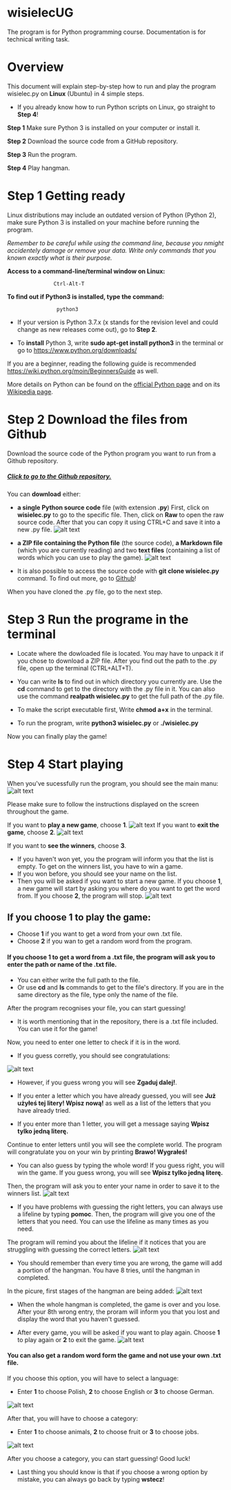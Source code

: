 # wisielecUG
The program is for Python programming course. 
Documentation is for technical writing task.

# Overview
This document will explain step-by-step how to run and play the program wisielec.py on **Linux** (Ubuntu) in 4 simple steps.

- If you already know how to run Python scripts on Linux, go straight to **Step 4**!

**Step 1** Make sure Python 3 is installed on your computer or install it.

**Step 2** Download the source code from a GitHub repository.

**Step 3** Run the program.

**Step 4** Play hangman.


# Step 1 Getting ready

Linux distributions may include an outdated version of Python (Python 2), make sure Python 3 is installed on your machine before running the program.

*Remember to be careful while using the command line, because you nmight accidentely damage or remove your data. Write only commands that you known exactly what is their purpose.*

**Access to a command-line/terminal window on Linux:**

                   Ctrl-Alt-T
    
**To find out if Python3 is installed, type the command:** 

                    python3

        
- If your version is Python 3.7.x (x stands for the revision level and could change as new releases come out), go to **Step 2**.

- To **install** Python 3, write **sudo apt-get install python3** in the terminal or go to https://www.python.org/downloads/ 

If you are a beginner, reading the following guide is recommended https://wiki.python.org/moin/BeginnersGuide as well.

More details on Python can be found on the [official Python page](https://www.python.org/about/)
and on its [Wikipedia page](https://en.wikipedia.org/wiki/Python_(programming_language)).


# Step 2 Download the files from Github
Download the source code of the Python program you want to run from a Github repository.

##### [Click to go to the Github repository.](https://github.com/MartynaIwaniec/wisielecUG)

You can **download** either:
- **a single Python source code** file (with extension **.py**)
First, click on **wisielec.py** to go to the specific file. Then, click on **Raw** to open the raw source code. After that you can copy it using CTRL+C and save it into a new .py file.
![alt text](https://i.imgur.com/kKYrHvP.png "pic1")

- **a ZIP file containing the Python file** (the source code), **a Markdown file** (which you are currently reading) and two **text files** (containing a list of words which you can use to play the game).
![alt text](https://i.imgur.com/vqWjz8V.png "pic2")


- It is also possible to access the source code with **git clone wisielec.py** command. To find out more, go to [Github]( https://help.github.com/en/github/creating-cloning-and-archiving-repositories/cloning-a-repository )!

When you have cloned the .py file, go to the next step.

# Step 3 Run the programe in the terminal
- Locate where the dowloaded file is located. You may have to unpack it if you chose to download a ZIP file. 
After you find out the path to the .py file, open up the terminal (CTRL+ALT+T).

- You can write **ls** to find out in which directory you currently are. Use the **cd** command to get to the directory with the .py file in it.
You can also use the command **realpath wisielec.py** to get the full path of the .py file.

- To make the script executable first, Write **chmod a+x** in the terminal.

- To run the program, write **python3 wisielec.py** or **./wisielec.py**

Now you can finally play the game!

# Step 4 Start playing
When you've sucessfully run the program, you should see the main manu:
![alt text](https://i.imgur.com/VUsnxXw.png "pic3")

Please make sure to follow the instructions displayed on the screen throughout the game.

If you want to **play a new game**, choose **1**.
![alt text](https://i.imgur.com/Y6Dzv8X.png
 "pic12")
If you want to **exit the game**, choose **2**.
 ![alt text]( https://i.imgur.com/AADiqOw.png
 "pic11")

If you want to **see the winners**, choose **3**.
- If you haven't won yet, you the program will inform you that the list is empty. To get on the winners list, you have to win a game.
- If you won before, you should see your name on the list.
- Then you  will be asked if you want to start a new game. If you choose **1**, a new game will start by asking you where do you want to get the word from. If you choose **2**, the program will stop.
![alt text](https://i.imgur.com/D8u9kL3.png)


## If you choose **1** to play the game:
- Choose **1** if you want to get a word from your own .txt file.
- Choose **2** if you wan to get a random word from the program.

#### If you choose 1 to get a word from a .txt file, the program will ask you to enter the path or name of the .txt file. 

- You can either write the full path to the file.
- Or use **cd** and **ls** commands to get to the file's directory. If you are in the same directory as the file, type only the name of the file.

After the program recognises your file, you can start guessing!

- It is worth mentioning that in the repository, there is a .txt file included. You can use it for the game!

  
 Now, you need to enter one letter to check if it is in the word.
 - If you guess corretly, you should see congratulations:
 
![alt text](https://i.imgur.com/ql7o4xe.png
 "pic6")
 
- However, if you guess wrong you will see **Zgaduj dalej!**.
 
- If you enter a letter which you have already guessed, you will see **Już użyłeś tej litery! Wpisz nową!** as well as a list of the letters that you have already tried.

- If you enter more than 1 letter, you will get a message saying **Wpisz tylko jedną literę.**
 
 Continue to enter letters until you will see the complete world. The program will congratulate you on your win by printing 
 **Brawo! Wygrałeś!**

- You can also guess by typing the whole word! 
If you guess right, you will win the game. If you guess wrong, you will see **Wpisz tylko jedną literę.**

Then, the program will ask you to enter your name in order to save it to the winners list.
 ![alt text](https://i.imgur.com/6RmGuyE.png)

- If you have problems with guessing the right letters, you can always use a lifeline by typing **pomoc**.
Then, the program will give you one of the letters that you need.
You can use the lifeline as many times as you need.

The program will remind you about the lifeline if it notices that you are struggling with guessing the correct letters.
 ![alt text](https://i.imgur.com/VNF2xHF.png "pic8")

 
 - You should remember than every time you are wrong, the game will add a portion of the hangman. 
 You have 8 tries, until the hangman in completed.

In the picure, first stages of the hangman are being added:
 ![alt text](https://i.imgur.com/6a9izYm.png "pic9")

- When the whole hangman is completed, the game is over and you lose.
After your 8th wrong entry, the proram will inform you that you lost and display the word that you haven't guessed.

- After every game, you will be asked if you want to play again. Choose **1** to play again or **2** to exit the game.
![alt text](https://i.imgur.com/pDHh2Kb.png "pic10")

#### You can also get a random word form the game and not use your own .txt file.
If you choose this option, you will have to select a language:
- Enter **1** to choose Polish, **2** to choose English or **3** to choose German.

![alt text](https://i.imgur.com/af1LHP4.png "pic13")

 After that, you will have to choose a category:
- Enter **1** to choose animals, **2** to choose fruit or **3** to choose jobs.

![alt text](https://i.imgur.com/xfgC7mB.png "pic14")

After you choose a category, you can start guessing! Good luck!

- Last thing you should know is that if you choose a wrong option by mistake, you can always go back by typing **wstecz**!
